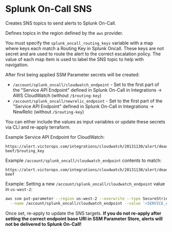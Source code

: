 # Splunk On-Call SNS

Creates SNS topics to send alerts to Splunk On-Call.

Defines topics in the region defined by the `aws` provider.

You must specify the `splunk_oncall_routing_keys` variable with a map 
where keys each match a Routing Key in Splunk Oncall.
These keys are not secret and are used to route the alert
to the correct escalation policy.  The value of each map item is used to
label the SNS topic to help with navigation.

After first being applied SSM Parameter secrets will be created:
* `/account/splunk_oncall/cloudwatch_endpoint` - Set to the first part of the "Service API Endpoint"
defined in Splunk On-Call in Integrations -> AWS CloudWatch (without `/$routing-key`)
* `/account/splunk_oncall/newrelic_endpoint` - Set to the first part of the "Service API Endpoint"
defined in Splunk On-Call in Integrations -> NewRelic (without `/$routing-key`)

You can either include the values as input variables or
update these secrets via CLI and re-apply terraform.

Example Service API Endpoint for CloudWatch:
~~~
https://alert.victorops.com/integrations/cloudwatch/20131130/alert/dead-beef/$routing_key
~~~

Example `/account/splunk_oncall/cloudwatch_endpoint` contents to match:
~~~
https://alert.victorops.com/integrations/cloudwatch/20131130/alert/dead-beef
~~~

Example: Setting a new `/account/splunk_oncall/cloudwatch_endpoint` value in `us-west-2`:
~~~sh
aws ssm put-parameter --region us-west-2 --overwrite --type SecureString \
  --name /account/splunk_oncall/cloudwatch_endpoint --value '<SERVICE_API_ENDPOINT>'
~~~

Once set, re-apply to update the SNS targets.  **If you do not re-apply after
setting the correct endpoint base URI in SSM Parameter Store, alerts will not
be delivered to Splunk On-Call!**


